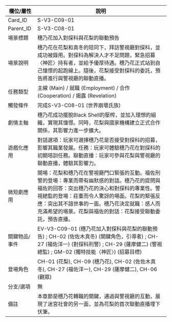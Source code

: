 | 欄位/屬性 | 說明 |
|---|---|
| Card_ID | S-V3-C09-01 |
| Parent_ID | S-V3-C08-01 |
| 場景標題 | 穗乃花加入對探科與花梨的聯動預告 |
| 場景說明 | 穗乃花在花梨和真冬的陪同下，拜訪警視廳對探科，並成功被錄用。對探科為解決人才不足問題，緊急招募〈神匠〉持有者，並給予優厚待遇。穗乃花正式站到自己憧憬的起跑線上。隨後，花梨接受對探科的委託，預告將進行與警視廳的聯動直播。 |
| 任務類型 | 主線 (Main) / 就職 (Employment) / 合作 (Cooperation) / 揭露 (Revelation) |
| 觸發條件 | 完成S-V3-C08-01 (世界崩壞氏族) |
| 劇情主軸 | 穗乃花成功擺脫Black Shell的壓榨，並加入理想的組織，實現其憧憬。同時，花梨與國家機構建立正式合作關係，其影響力進一步擴大。 |
| 遊戲化應用 | 對話選項：玩家可選擇穗乃花是否接受對探科的招募，影響其職業發展。任務：玩家可體驗穗乃花在對探科的初期培訓任務。聯動直播：玩家可參與花梨與警視廳的聯動直播，體驗其影響力。 |
| 微短劇應用 | 開場：花梨和穗乃花在警視廳門口緊張的互動。福佐刑警的登場：專業而帶有幽默感的對話。穗乃花的提問與福佐的回答：突出穗乃花的決心和對探科的專業性。警視總監的登場：莊重而令人驚訝的場面。花梨的緊張反應：突出其不諳世事的一面。穗乃花決定就職：感人而充滿希望的場景。花梨與福佐的對話：花梨接受聯動委託，預告直播。 |
| 關鍵物品/事件 | EV-V3-C09-01 (穗乃花加入對探科與花梨的聯動預告) ; CH-02 (佐佐木真冬) (關鍵角色，引導者) ; CH-27 (福佐洋一) (對探科刑警) ; CH-29 (薩摩健二) (警視總監) ; GM-02 (獨特技能〈神匠〉) (招募目標) |
| 登場角色 | CH-01 (花梨), CH-09 (穗乃花), CH-02 (佐佐木真冬), CH-27 (福佐洋一), CH-29 (薩摩健二), CH-06 (觀眾) |
| 分支/選項 | 無 |
| 備註 | 本章節是穗乃花轉職的關鍵，通過與警視廳的互動，展現了迷宮社會的另一面，並為花梨的首次聯動直播埋下伏筆。 |
